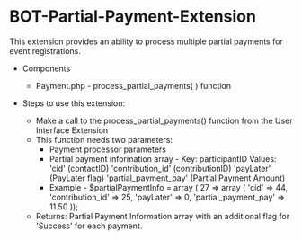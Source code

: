 # BOT-Partial-Payment-Extension

This extension provides an ability to process multiple partial payments for event registrations.

* Components
  + Payment.php - process_partial_payments( ) function
   
* Steps to use this extension:
  + Make a call to the process_partial_payments() function from the User Interface Extension
  + This function needs two parameters:
      - Payment processor parameters
      - Partial payment information array - 
			Key: participantID
			Values:
				'cid' (contactID)
				'contribution_id' (contributionID)
				'payLater' (PayLater flag)
				'partial_payment_pay' (Partial Payment Amount)
	  - Example - $partialPaymentInfo = array ( 27 => array ( 'cid'                 => 44,
															  'contribution_id'     => 25,
															  'payLater'            => 0,
															  'partial_payment_pay' => 11.50 ));
  + Returns: Partial Payment Information array with an additional flag for 'Success' for each payment.

